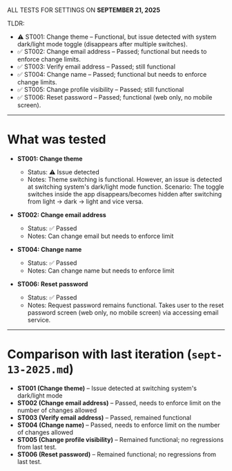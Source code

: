 ALL TESTS FOR SETTINGS ON **SEPTEMBER 21, 2025**

TLDR:

- ⚠️ ST001: Change theme – Functional, but issue detected with system dark/light mode toggle (disappears after multiple switches).
- ✅ ST002: Change email address – Passed; functional but needs to enforce change limits.
- ✅ ST003: Verify email address – Passed; still functional
- ✅ ST004: Change name – Passed; functional but needs to enforce change limits.
- ✅ ST005: Change profile visibility – Passed; still functional
- ✅ ST006: Reset password – Passed; functional (web only, no mobile screen).

---

# What was tested

- **ST001: Change theme**

  - Status: ⚠️ Issue detected
  - Notes: Theme switching is functional. However, an issue is detected at switching system's dark/light mode function. Scenario: The toggle switches inside the app disappears/becomes hidden after switching from light -> dark -> light and vice versa.

- **ST002: Change email address**

  - Status: ✅ Passed
  - Notes: Can change email but needs to enforce limit

- **ST004: Change name**

  - Status: ✅ Passed
  - Notes: Can change name but needs to enforce limit

- **ST006: Reset password**

  - Status: ✅ Passed
  - Notes: Request password remains functional. Takes user to the reset password screen (web only, no mobile screen) via accessing email service.

---

# Comparison with last iteration (`sept-13-2025.md`)

- **ST001 (Change theme)** – Issue detected at switching system's dark/light mode
- **ST002 (Change email address)** – Passed, needs to enforce limit on the number of changes allowed
- **ST003 (Verify email address)** – Passed, remained functional
- **ST004 (Change name)** – Passed, needs to enforce limit on the number of changes allowed
- **ST005 (Change profile visibility)** – Remained functional; no regressions from last test.
- **ST006 (Reset password)** – Remained functional; no regressions from last test.
